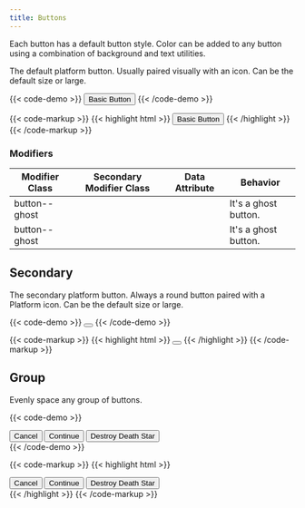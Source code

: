 ```yaml
---
title: Buttons
---
```


Each button has a default button style. Color can be added to any button using a combination of background and text utilities.

The default platform button. Usually paired visually with an icon. Can be the default size or large.

{{< code-demo >}}
<button class="button">Basic Button</button>
{{< /code-demo >}}

{{< code-markup >}}
{{< highlight html >}}
<button class="button">Basic Button</button>
{{< /highlight >}} 
{{< /code-markup >}}

<section class="p-0 mb-4">
  <h3>Modifiers</h3>
  <table borders="1" class="table modifiers table--no-hover">
    <thead>
      <tr>
        <th>Modifier Class</th>
        <th>Secondary Modifier Class</th>
        <th>Data Attribute</th>
        <th>Behavior</th>
      </tr>
    </thead>
    <tbody>
      <tr>
        <td>button--ghost</td>
        <td></td>
        <td></td>
        <td>It's a ghost button.</td>
      </tr>
      <tr>
        <td>button--ghost</td>
        <td></td>
        <td></td>
        <td>It's a ghost button.</td>
      </tr>
    </tbody>
  </table>
</section>


## Secondary

The secondary platform button. Always a round button paired with a Platform icon. Can be the default size or large.

{{< code-demo >}}
<button class="button button--secondary"><i class="pi-download"></i></button>
{{< /code-demo >}}

{{< code-markup >}}
{{< highlight html >}}
<button class="button button--secondary"><i class="pi-download"></i></button>
{{< /highlight >}} 
{{< /code-markup >}}


## Group

Evenly space any group of buttons.


{{< code-demo >}}
<div class="button-group">
  <button class="button">Cancel</button>
  <button class="button">Continue</button>
  <button class="button">Destroy Death Star</button>
</div>
{{< /code-demo >}}

{{< code-markup >}}
{{< highlight html >}}
<div class="button-group">
  <button class="button">Cancel</button>
  <button class="button">Continue</button>
  <button class="button">Destroy Death Star</button>
</div>
{{< /highlight >}} 
{{< /code-markup >}}

